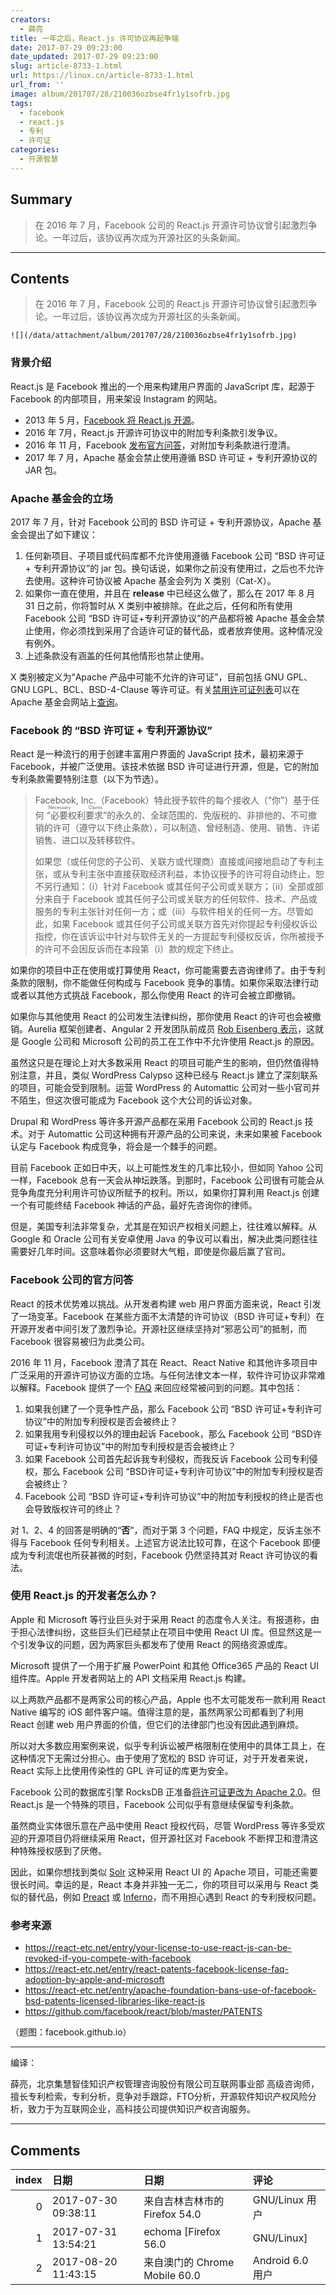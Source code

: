 ```yaml
---
creators:
  - 薛亮
title: 一年之后，React.js 许可协议再起争端
date: 2017-07-29 09:23:00
date_updated: 2017-07-29 09:23:00
slug: article-8733-1.html
url: https://linux.cn/article-8733-1.html
url_from: ''
image: album/201707/28/210036ozbse4fr1y1sofrb.jpg
tags:
  - facebook
  - react.js
  - 专利
  - 许可证
categories:
  - 开源智慧
---
```


## Summary

> 在 2016 年 7 月，Facebook 公司的 React.js 开源许可协议曾引起激烈争论。一年过后，该协议再次成为开源社区的头条新闻。

***

<!-- more -->

## Contents

> 
> 在 2016 年 7 月，Facebook 公司的 React.js 开源许可协议曾引起激烈争论。一年过后，该协议再次成为开源社区的头条新闻。
> 
> 
> 

`![](/data/attachment/album/201707/28/210036ozbse4fr1y1sofrb.jpg)`

### 背景介绍

React.js 是 Facebook 推出的一个用来构建用户界面的 JavaScript 库，起源于 Facebook 的内部项目，用来架设 Instagram 的网站。

* 2013 年 5 月，[Facebook 将 React.js 开源](https://code.facebook.com/projects/176988925806765/react/)。
* 2016 年 7月，React.js 开源许可协议中的附加专利条款引发争议。
* 2016 年 11 月，Facebook [发布官方问答](https://react-etc.net/entry/react-patents-facebook-license-faq-adoption-by-apple-and-microsoft)，对附加专利条款进行澄清。
* 2017 年 7 月，Apache 基金会禁止使用遵循 BSD 许可证 + 专利开源协议的 JAR 包。

### Apache 基金会的立场

2017 年 7 月，针对 Facebook 公司的 BSD 许可证 + 专利开源协议，Apache 基金会提出了如下建议：

1. 任何新项目、子项目或代码库都不允许使用遵循 Facebook 公司 “BSD 许可证 + 专利开源协议”的 jar 包。换句话说，如果你之前没有使用过，之后也不允许去使用。这种许可协议被 Apache 基金会列为 X 类别（Cat-X）。
2. 如果你一直在使用，并且在 **release** 中已经这么做了，那么在 2017 年 8 月 31 日之前，你将暂时从 X 类别中被排除。在此之后，任何和所有使用 Facebook 公司 “BSD 许可证+专利开源协议”的产品都将被 Apache 基金会禁止使用，你必须找到采用了合适许可证的替代品，或者放弃使用。这种情况没有例外。
3. 上述条款没有涵盖的任何其他情形也禁止使用。

X 类别被定义为“Apache 产品中可能不允许的许可证”，目前包括 GNU GPL、GNU LGPL、BCL、BSD-4-Clause 等许可证。有关[禁用许可证列表](https://www.apache.org/legal/resolved.html#category-x)可以在 Apache 基金会网站上[查询](https://www.apache.org/legal/resolved.html#category-x)。

### Facebook 的 “BSD 许可证 + 专利开源协议”

React 是一种流行的用于创建丰富用户界面的 JavaScript 技术，最初来源于 Facebook，并被广泛使用。该技术依据 BSD 许可证进行开源，但是，它的附加专利条款需要特别注意（以下为节选）。

> 
> Facebook, Inc.（Facebook）特此授予软件的每个接收人（“你”）基于任何<ruby> “必要权利要求” <rp>  （ </rp> <rt>  Necessary Claims </rt> <rp>  ） </rp></ruby>的永久的、全球范围的、免版税的、非排他的、不可撤销的许可（遵守以下终止条款），可以制造、曾经制造、使用、销售、许诺销售、进口以及转移软件。
> 
> 
> 如果您（或任何您的子公司、关联方或代理商）直接或间接地启动了专利主张，或从专利主张中直接获取经济利益，本协议授予的许可将自动终止，恕不另行通知：（i）针对 Facebook 或其任何子公司或关联方；（ii）全部或部分来自于 Facebook 或其任何子公司或关联方的任何软件、技术、产品或服务的专利主张针对任何一方；或（iii）与软件相关的任何一方。尽管如此，如果 Facebook 或其任何子公司或关联方首先对你提起专利侵权诉讼指控，你在该诉讼中针对与软件无关的一方提起专利侵权反诉，你所被授予的许可不会因反诉而在本段第（i）款的规定下终止。
> 
> 
> 

如果你的项目中正在使用或打算使用 React，你可能需要去咨询律师了。由于专利条款的限制，你不能做任何构成与 Facebook 竞争的事情。如果你采取法律行动或者以其他方式挑战 Facebook，那么你使用 React 的许可会被立即撤销。

如果你与其他使用 React 的公司发生法律纠纷，那你使用 React 的许可也会被撤销。Aurelia 框架创建者、Angular 2 开发团队前成员 [Rob Eisenberg 表示](https://react-etc.net/entry/rob-eisenberg-compares-angularjs-angular-2-aurelia-ember-polymer-and-react)，这就是 Google 公司和 Microsoft 公司的员工在工作中不允许使用 React.js 的原因。

虽然这只是在理论上对大多数采用 React 的项目可能产生的影响，但仍然值得特别注意，并且，类似 WordPress Calypso 这种已经与 React.js 建立了深刻联系的项目，可能会受到限制。运营 WordPress 的 Automattic 公司对一些小官司并不陌生，但这次很可能成为 Facebook 这个大公司的诉讼对象。

Drupal 和 WordPress 等许多开源产品都在采用 Facebook 公司的 React.js 技术。对于 Automattic 公司这种拥有开源产品的公司来说，未来如果被 Facebook 认定与 Facebook 构成竞争，将会是一个棘手的问题。

目前 Facebook 正如日中天，以上可能性发生的几率比较小，但如同 Yahoo 公司一样，Facebook 总有一天会从神坛跌落。到那时，Facebook 公司很有可能会从竞争角度充分利用许可协议所赋予的权利。所以，如果你打算利用 React.js 创建一个有可能终结 Facebook 神话的产品，最好先咨询你的律师。

但是，美国专利法非常复杂，尤其是在知识产权相关问题上，往往难以解释。从 Google 和 Oracle 公司有关安卓使用 Java 的争议可以看出，解决此类问题往往需要好几年时间。这意味着你必须要财大气粗，即使是你最后赢了官司。

### Facebook 公司的官方问答

React 的技术优势难以挑战。从开发者构建 web 用户界面方面来说，React 引发了一场变革。Facebook 在某些方面不太清楚的许可协议（BSD 许可证+专利）在开源开发者中间引发了激烈争论。开源社区继续坚持对“邪恶公司”的抵制，而 Facebook 很容易被归为此类公司。

2016 年 11 月，Facebook 澄清了其在 React、React Native 和其他许多项目中广泛采用的开源许可协议方面的立场。与任何法律文本一样，软件许可协议非常难以解释。Facebook 提供了一个 [FAQ](https://code.facebook.com/pages/850928938376556) 来回应经常被问到的问题。其中包括：

1. 如果我创建了一个竞争性产品，那么 Facebook 公司 “BSD 许可证+专利许可协议”中的附加专利授权是否会被终止？
2. 如果我用专利侵权以外的理由起诉 Facebook，那么 Facebook 公司 “BSD许可证+专利许可协议”中的附加专利授权是否会被终止？
3. 如果 Facebook 公司首先起诉我专利侵权，而我反诉 Facebook 公司专利侵权，那么 Facebook 公司 “BSD许可证+专利许可协议”中的附加专利授权是否会被终止？
4. Facebook 公司 “BSD 许可证+专利许可协议”中的附加专利授权的终止是否也会导致版权许可的终止？

对 1、2、4 的回答是明确的“**否**”，而对于第 3 个问题，FAQ 中规定，反诉主张不得与 Facebook 任何专利相关。上述官方说法比较可靠，在这个 Facebook 即便成为专利流氓也所获甚微的时刻，Facebook 仍然坚持其对 React 许可协议的看法。

### 使用 React.js 的开发者怎么办？

Apple 和 Microsoft 等行业巨头对于采用 React 的态度令人关注。有报道称，由于担心法律纠纷，这些巨头们已经禁止在项目中使用 React UI 库。但显然这是一个引发争议的问题，因为两家巨头都发布了使用 React 的网络资源或库。

Microsoft 提供了一个用于扩展 PowerPoint 和其他 Office365 产品的 React UI 组件库。Apple 开发者网站上的 API 文档采用 React.js 构建。

以上两款产品都不是两家公司的核心产品，Apple 也不太可能发布一款利用 React Native 编写的 iOS 邮件客户端。值得注意的是，虽然两家公司都看到了利用 React 创建 web 用户界面的价值，但它们的法律部门也没有因此遇到麻烦。

所以对大多数应用案例来说，似乎专利诉讼被严格限制在使用中的具体工具上，在这种情况下无需过分担心。由于使用了宽松的 BSD 许可证，对于开发者来说，React 实际上比使用传染性的 GPL 许可证的库更为安全。

Facebook 公司的数据库引擎 RocksDB 正准备[将许可证更改为 Apache 2.0](https://github.com/facebook/rocksdb/commit/3c327ac2d0fd50bbd82fe1f1af5de909dad769e6)。但 React.js 是一个特殊的项目，Facebook 公司似乎有意继续保留专利条款。

虽然商业实体很乐意在产品中使用 React 授权代码，尽管 WordPress 等许多受欢迎的开源项目仍将继续采用 React，但开源社区对 Facebook 不断捍卫和澄清这种特殊授权感到了厌倦。

因此，如果你想找到类似 [Solr](https://lucene.apache.org/solr/) 这种采用 React UI 的 Apache 项目，可能还需要很长时间。幸运的是，React 本身并非独一无二，你的项目可以采用与 React 类似的替代品，例如 [Preact](https://preactjs.com/) 或 [Inferno](https://infernojs.org/)，而不用担心遇到 React 的专利授权问题。 

### 参考来源

* <https://react-etc.net/entry/your-license-to-use-react-js-can-be-revoked-if-you-compete-with-facebook>
* <https://react-etc.net/entry/react-patents-facebook-license-faq-adoption-by-apple-and-microsoft>
* <https://react-etc.net/entry/apache-foundation-bans-use-of-facebook-bsd-patents-licensed-libraries-like-react-js>
* <https://github.com/facebook/react/blob/master/PATENTS>

 （题图：facebook.github.io）

---

编译：

薛亮，北京集慧智佳知识产权管理咨询股份有限公司互联网事业部 高级咨询师，擅长专利检索，专利分析，竞争对手跟踪，FTO分析，开源软件知识产权风险分析，致力于为互联网企业，高科技公司提供知识产权咨询服务。

***

## Comments

|   index | 日期                | 日期                                           | 评论                      |
|--------:|:--------------------|:-----------------------------------------------|:--------------------------|
|       0 | 2017-07-30 09:38:11 | 来自吉林吉林市的 Firefox 54.0|GNU/Linux 用户   | 这个博客主题真是太难看了  |
|       1 | 2017-07-31 13:54:21 | echoma [Firefox 56.0|GNU/Linux]                | 这很不facebook            |
|       2 | 2017-08-20 11:43:15 | 来自澳门的 Chrome Mobile 60.0|Android 6.0 用户 | 有很多公司都開始用轉用Vue |

